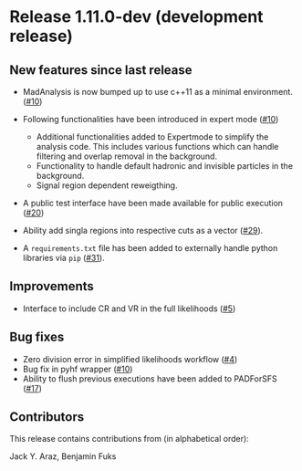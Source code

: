 # Release 1.11.0-dev (development release)

## New features since last release

 * MadAnalysis is now bumped up to use c++11 as a minimal environment. 
([#10](https://github.com/MadAnalysis/madanalysis5/pull/10))

 * Following functionalities have been introduced in expert mode 
([#10](https://github.com/MadAnalysis/madanalysis5/pull/10))
   * Additional functionalities added to Expertmode to simplify the analysis code. This includes various functions which 
can handle filtering and overlap removal in the background.
   * Functionality to handle default hadronic and invisible particles in the background.
   * Signal region dependent reweigthing.
 
 * A public test interface have been made available for public execution 
([#20](https://github.com/MadAnalysis/madanalysis5/pull/20))

 * Ability add singla regions into respective cuts as a vector 
([#29](https://github.com/MadAnalysis/madanalysis5/pull/29)).

 * A `requirements.txt` file has been added to externally handle python libraries via `pip` 
 ([#31](https://github.com/MadAnalysis/madanalysis5/pull/31)).

## Improvements
 * Interface to include CR and VR in the full likelihoods ([#5](https://github.com/MadAnalysis/madanalysis5/pull/5))

## Bug fixes
 * Zero division error in simplified likelihoods workflow ([#4](https://github.com/MadAnalysis/madanalysis5/pull/4))
 * Bug fix in pyhf wrapper ([#10](https://github.com/MadAnalysis/madanalysis5/pull/10))
 * Ability to flush previous executions have been added to PADForSFS ([#17](https://github.com/MadAnalysis/madanalysis5/pull/17))


## Contributors

This release contains contributions from (in alphabetical order):

Jack Y. Araz, Benjamin Fuks